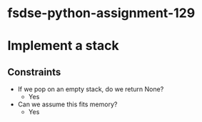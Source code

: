 # fsdse-python-assignment-129

# Implement a stack
## Constraints
* If we pop on an empty stack, do we return None?
	* Yes
* Can we assume this fits memory?
	* Yes